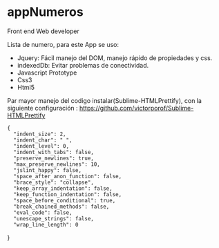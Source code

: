 # appNumeros
Front end Web developer

Lista de numero, para este App se uso:

  - Jquery: Fácil manejo del DOM, manejo rápido de propiedades y css.
  - indexedDb: Evitar problemas de conectividad.
  - Javascript Prototype
  - Css3 
  - Html5

  Par mayor manejo del codigo instalar(Sublime-HTMLPrettify), con la siguiente configuración :
    https://github.com/victorporof/Sublime-HTMLPrettify

    {
      "indent_size": 2,
      "indent_char": " ",
      "indent_level": 0,
      "indent_with_tabs": false,
      "preserve_newlines": true,
      "max_preserve_newlines": 10,
      "jslint_happy": false,
      "space_after_anon_function": false,
      "brace_style": "collapse",
      "keep_array_indentation": false,
      "keep_function_indentation": false,
      "space_before_conditional": true,
      "break_chained_methods": false,
      "eval_code": false,
      "unescape_strings": false,
      "wrap_line_length": 0
  }
